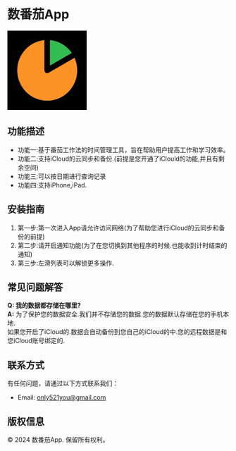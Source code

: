  # 数番茄App

![App Icon](../../icon.png)

## 功能描述
* 功能一:基于番茄工作法的时间管理工具，旨在帮助用户提高工作和学习效率。
* 功能二:支持iCloud的云同步和备份.(前提是您开通了iClould的功能,并且有剩余空间)
* 功能三:可以按日期进行查询记录
* 功能四:支持iPhone,iPad.

## 安装指南
1. 第一步:第一次进入App请允许访问网络(为了帮助您进行iCloud的云同步和备份的前提)
2. 第二步:请开启通知功能(为了在您切换到其他程序的时候.也能收到计时结束的通知)
3. 第三步:左滑列表可以解锁更多操作.


## 常见问题解答
**Q: 我的数据都存储在哪里?**<br>
**A:** 为了保护您的数据安全.我们并不存储您的数据.您的数据默认存储在您的手机本地.<br>
如果您开启了iCloud的.数据会自动备份到您自己的iCloud的中.您的远程数据是和您iCloud账号绑定的.<br>

## 联系方式
有任何问题，请通过以下方式联系我们：
- Email: [only521you@gmail.com](mailto:only521you@gmail.com)

## 版权信息
© 2024 数番茄App. 保留所有权利。